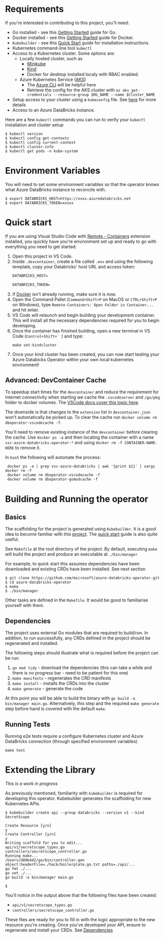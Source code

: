 # Requirements
If you're interested in contributing to this project, you'll need:
* Go installed - see this [Getting Started](https://golang.org/doc/install) guide for Go.
* Docker installed - see this [Getting Started](https://docs.docker.com/install/) guide for Docker.
* `Kubebuilder` -  see this [Quick Start](https://book.kubebuilder.io/quick-start.html) guide for installation instructions.
* Kubernetes command-line tool `kubectl` 
* Access to a Kubernetes cluster. Some options are:
	* Locally hosted cluster, such as 
		* [Minikube](https://kubernetes.io/docs/tasks/tools/install-minikube/)
		* [Kind](https://github.com/kubernetes-sigs/kind)
		* Docker for desktop installed localy with RBAC enabled.
	* Azure Kubernetes Service ([AKS](https://azure.microsoft.com/en-au/services/kubernetes-service/))
		* The [Azure CLI](https://docs.microsoft.com/en-us/cli/azure/?view=azure-cli-latest) will be helpful here
		* Retrieve the config for the AKS cluster with `az aks get-credentials --resource-group $RG_NAME --name $Cluster_NAME`
* Setup access to your cluster using a `kubeconfig` file.  See [here](https://kubernetes.io/docs/concepts/configuration/organize-cluster-access-kubeconfig/) for more details
* Access to an Azure DataBricks instance.

Here are a few `kubectl` commands you can run to verify your `kubectl` installation and cluster setup
```
$ kubectl version
$ kubectl config get-contexts
$ kubectl config current-context
$ kubectl cluster-info
$ kubectl get pods -n kube-system
```

# Environment Variables
You will need to set some environment variables so that the operator knows what Azure DataBricks instance to reconcile with. 
```
$ export DATABRICKS_HOST=https://xxxx.azuredatabricks.net
$ export DATABRICKS_TOKEN=xxxxx
```

# Quick start

If you are using Visual Studio Code with [Remote - Containers](https://marketplace.visualstudio.com/items?itemName=ms-vscode-remote.remote-containers) extension installed, you quickly have you're environment set up and ready to go with everything you need to get started.

1. Open this project in VS Code.
2. Inside `.devcontainer`, create a file called `.env` and using the following template, copy your Databricks' host URL and access token:
	```txt
	DATABRICKS_HOST=

	DATABRICKS_TOKEN=
	```
3. If [Docker](https://docs.docker.com/install/) isn't already running, make sure it is now.
4. Open the Command Pallet (`Command+Shift+P` on MacOS or `CTRL+Shift+P` on Windows), type `Remote-Containers: Open Folder in Container...` and hit enter.
5. VS Code will relaunch and begin building your development container. This will install all the necessary dependencies required for you to begin developing.
6. Once the container has finished building, open a new terminal in VS Code (``Control+Shift+` ``) and type:
	```shell
	make set-kindcluster
	```
7. Once your kind cluster has been created, you can now start testing your Azure Databicks Operator within your own local kubernetes environment!

## Advanced: DevContainer Cache

To speedup start times for the `devcontainer` and reduce the requirement for internet connectivity when starting we cache the `.vscodeserver` and `/go/pkg` folder to docker volumes. The [VSCode docs cover this topic here](https://code.visualstudio.com/docs/remote/containers-advanced#_avoiding-extension-reinstalls-on-container-rebuild).

The downside is that changes to the `extension` list in `devcontainer.json` won't automatically be picked up. To clear the cache run `docker volume rm dboperator-vscodecache -f`. 

You'll need to remove existing instance of the `devcontainer` before clearing the cache. Use `docker ps -a` and then locating the container with a name `vsc-azure-databricks-operator-*` and using `docker rm -f CONTAINER-NAME-HERE` to remove it. 

In `bash` the following will automate the process: 

```
 docker ps -a | grep vsc-azure-databricks | awk '{print $1}' | xargs docker rm -f
 docker volume rm dboperator-vscodecache -f
 docker volume rm dboperator-gomodcache -f
```

# Building and Running the operator

## Basics
The scaffolding for the project is generated using `Kubebuilder`. It is a good idea to become familiar with this [project](https://github.com/kubernetes-sigs/kubebuilder). The [quick start](https://book.kubebuilder.io/quick-start.html) guide is also quite useful.

See `Makefile` at the root directory of the project. By default, executing `make` will build the project and produce an executable at `./bin/manager`

For example, to quick start this assumes dependencies have been downloaded and existing CRDs have been installed. See next section
```
$ git clone https://github.com/microsoft/azure-databricks-operator.git
$ cd azure-databricks-operator
$ make
$ ./bin/manager
```

Other tasks are defined in the `Makefile`. It would be good to familiarise yourself with them.

## Dependencies
The project uses external Go modules that are required to build/run. In addition, to run successfully, any CRDs defined in the project should be regenerated and installed. 

The following steps should illustrate what is required before the project can be run:
1. `go mod tidy` - download the dependencies (this can take a while and there is no progress bar - need to be patient for this one)
2. `make manifests` - regenerates the CRD manifests
3. `make install` -  installs the CRDs into the cluster
4. `make generate` - generate the code

At this point you will be able to build the binary with `go build -o bin/manager main.go`. Alternatively, this step and the required `make generate` step before hand is covered with the default `make`. 

## Running Tests
Running e2e tests require a configure Kubernetes cluster and Azure DataBricks connection (through specified environment variables)
```
make test
```

# Extending the Library
*This is a work in progress*

As previously mentioned, familiarity with `kubebuilder` is required for developing this operator. Kubebuilder generates the scaffolding for new Kubernetes APIs. 
```
$ kubebuilder create api --group databricks --version v1 --kind SecretScope
 
Create Resource [y/n]
y
Create Controller [y/n]
y
Writing scaffold for you to edit...
api/v1/secretscope_types.go
controllers/secretscope_controller.go
Running make...
/Users/d886442/go/bin/controller-gen object:headerFile=./hack/boilerplate.go.txt paths=./api/...
go fmt ./...
go vet ./...
go build -o bin/manager main.go

$ 
```
You'll notice in the output above that the following files have been created:
* `api/v1/secretscope_types.go`
* `controllers/secretscope_controller.go`

These files are ready for you to fill in with the logic appropriate to the new resource you're creating. Once you've developed your API, ensure to regenerate and install your CRDs. See [Dependencies](#dependencies)
